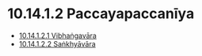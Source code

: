 

# 10.14.1.2 Paccayapaccanīya

* [10.14.1.2.1 Vibhaṅgavāra](10.14.1.2/10.14.1.2.1.md)
* [10.14.1.2.2 Saṅkhyāvāra](10.14.1.2/10.14.1.2.2.md)



